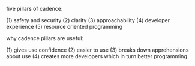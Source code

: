 five pillars of cadence: 

(1) safety and security
(2) clarity
(3) approachability
(4) developer experience
(5) resource oriented programming 

why cadence pillars are useful:

(1) gives use confidence
(2) easier to use
(3) breaks down apprehensions about use
(4) creates more developers which in turn better programming
